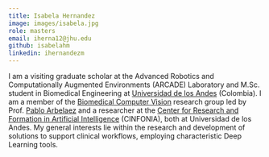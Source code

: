 ```yaml
---
title: Isabela Hernandez
image: images/isabela.jpg
role: masters
email: iherna12@jhu.edu
github: isabelahm
linkedin: ihernandezm
---
```


I am a visiting graduate scholar at the Advanced Robotics and Computationally Augmented
Environments (ARCADE) Laboratory and M.Sc. student in Biomedical Engineering at [Universidad de los Andes](https://ingbiomedica.uniandes.edu.co) (Colombia). I am a member of the [Biomedical Computer Vision](https://biomedicalcomputervision.uniandes.edu.co) research group led by Prof. [Pablo Arbelaez](https://scholar.google.com/citations?user=k0nZO90AAAAJ&hl=en) and a researcher at the [Center for Research and Formation in Artificial Intelligence](https://cinfonia.uniandes.edu.co) (CINFONIA), both at Universidad de los Andes. My general interests lie within the research and development of solutions to support clinical workflows, employing characteristic Deep Learning tools. 
